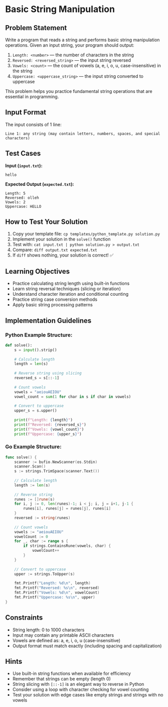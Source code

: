 # Basic String Manipulation

## Problem Statement

Write a program that reads a string and performs basic string manipulation operations. Given an input string, your program should output:

1. `Length: <number>` — the number of characters in the string
2. `Reversed: <reversed_string>` — the input string reversed
3. `Vowels: <count>` — the count of vowels (a, e, i, o, u, case-insensitive) in the string
4. `Uppercase: <uppercase_string>` — the input string converted to uppercase

This problem helps you practice fundamental string operations that are essential in programming.

## Input Format

The input consists of 1 line:
```
Line 1: any string (may contain letters, numbers, spaces, and special characters)
```

## Test Cases
**Input (`input.txt`):**
```
hello
```

**Expected Output (`expected.txt`):**
```
Length: 5
Reversed: olleh
Vowels: 2
Uppercase: HELLO
```

## How to Test Your Solution
1. Copy your template file: `cp templates/python_template.py solution.py`
2. Implement your solution in the `solve()` function
3. Test with: `cat input.txt | python solution.py > output.txt`
4. Compare: `diff output.txt expected.txt`
5. If `diff` shows nothing, your solution is correct! ✅

## Learning Objectives
- Practice calculating string length using built-in functions
- Learn string reversal techniques (slicing or iteration)
- Understand character iteration and conditional counting
- Practice string case conversion methods
- Apply basic string processing patterns

## Implementation Guidelines
### Python Example Structure:
```python
def solve():
    s = input().strip()
    
    # Calculate length
    length = len(s)
    
    # Reverse string using slicing
    reversed_s = s[::-1]
    
    # Count vowels
    vowels = "aeiouAEIOU"
    vowel_count = sum(1 for char in s if char in vowels)
    
    # Convert to uppercase
    upper_s = s.upper()
    
    print(f"Length: {length}")
    print(f"Reversed: {reversed_s}")
    print(f"Vowels: {vowel_count}")
    print(f"Uppercase: {upper_s}")
```

### Go Example Structure:
```go
func solve() {
    scanner := bufio.NewScanner(os.Stdin)
    scanner.Scan()
    s := strings.TrimSpace(scanner.Text())
    
    // Calculate length
    length := len(s)
    
    // Reverse string
    runes := []rune(s)
    for i, j := 0, len(runes)-1; i < j; i, j = i+1, j-1 {
        runes[i], runes[j] = runes[j], runes[i]
    }
    reversed := string(runes)
    
    // Count vowels
    vowels := "aeiouAEIOU"
    vowelCount := 0
    for _, char := range s {
        if strings.ContainsRune(vowels, char) {
            vowelCount++
        }
    }
    
    // Convert to uppercase
    upper := strings.ToUpper(s)
    
    fmt.Printf("Length: %d\n", length)
    fmt.Printf("Reversed: %s\n", reversed)
    fmt.Printf("Vowels: %d\n", vowelCount)
    fmt.Printf("Uppercase: %s\n", upper)
}
```

## Constraints
- String length: 0 to 1000 characters
- Input may contain any printable ASCII characters
- Vowels are defined as: a, e, i, o, u (case-insensitive)
- Output format must match exactly (including spacing and capitalization)

## Hints
- Use built-in string functions when available for efficiency
- Remember that strings can be empty (length 0)
- String slicing with `[::-1]` is an elegant way to reverse in Python
- Consider using a loop with character checking for vowel counting
- Test your solution with edge cases like empty strings and strings with no vowels
